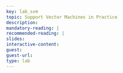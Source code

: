 ```yaml
---
key: lab_svm
topic: Support Vector Machines in Practice
description: 
mandatory-reading: |
recommended-reading: |
slides: 
interactive-content:
guest:
guest-url:
type: lab
---
```







